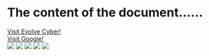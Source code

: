 <!DOCTYPE html>
<html>
<head>
  <title>class</title>
</head>
<body>
<h1>The content of the document...... </h1>
  <a href="https://evolvecyber.com">Visit Evolve Cyber!</a> <br />
  <p1><a href="https://google.com">Visit Google!</a></p1> <br />
  <a href="http://thecatapi.com"><img src="http://thecatapi.com/api/images/get?format=src&type=gif"></a>
   <a href="http://thecatapi.com"><img src="http://thecatapi.com/api/images/get?format=src&type=gif"></a>
 <a href="http://thecatapi.com"><img src="http://thecatapi.com/api/images/get?format=src&type=gif"></a> 
  <a href="http://thecatapi.com"><img src="http://thecatapi.com/api/images/get?format=src&type=gif"></a> 
   <a href="http://thecatapi.com"><img src="http://thecatapi.com/api/images/get?format=src&type=gif"></a>
</body>
</html>
